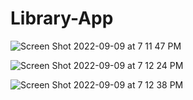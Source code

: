 # Library-App

![Screen Shot 2022-09-09 at 7 11 47 PM](https://user-images.githubusercontent.com/94888847/189464933-6f8c1309-e4c3-4230-8a80-bea97e0e1c23.png)


![Screen Shot 2022-09-09 at 7 12 24 PM](https://user-images.githubusercontent.com/94888847/189464946-fbd4c76e-579f-4257-8bea-207fd21fcde4.png)

![Screen Shot 2022-09-09 at 7 12 38 PM](https://user-images.githubusercontent.com/94888847/189464952-e28a07f5-8bbf-4e63-9827-eec0439f6037.png)
